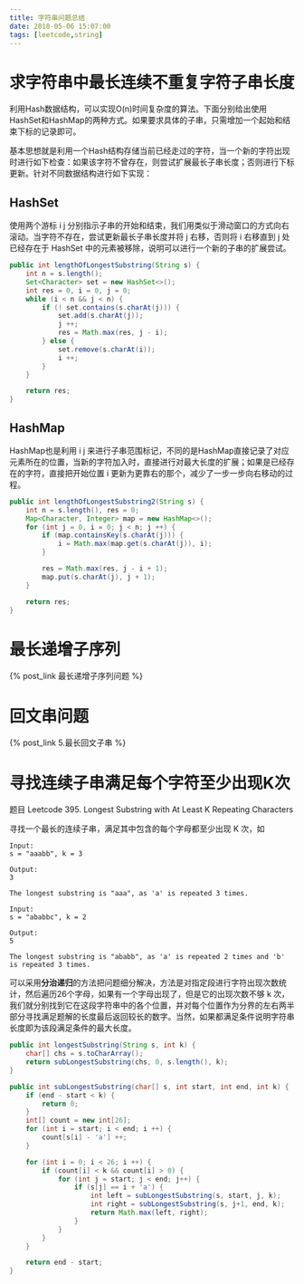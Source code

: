 ```yaml
---
title: 字符串问题总结
date: 2018-05-06 15:07:00
tags: [leetcode,string]
---
```


# 求字符串中最长连续不重复字符子串长度

利用Hash数据结构，可以实现O(n)时间复杂度的算法。下面分别给出使用HashSet和HashMap的两种方式。如果要求具体的子串，只需增加一个起始和结束下标的记录即可。

基本思想就是利用一个Hash结构存储当前已经走过的字符，当一个新的字符出现时进行如下检查：如果该字符不曾存在，则尝试扩展最长子串长度；否则进行下标更新。针对不同数据结构进行如下实现：

## HashSet

使用两个游标 i j 分别指示子串的开始和结束，我们用类似于滑动窗口的方式向右滚动。当字符不存在，尝试更新最长子串长度并将 j 右移，否则将 i 右移直到 j 处已经存在于 HashSet 中的元素被移除，说明可以进行一个新的子串的扩展尝试。

```java
public int lengthOfLongestSubstring(String s) {
    int n = s.length();
    Set<Character> set = new HashSet<>();
    int res = 0, i = 0, j = 0;
    while (i < n && j < n) {
        if (! set.contains(s.charAt(j))) {
            set.add(s.charAt(j));
            j ++;
            res = Math.max(res, j - i);
        } else {
            set.remove(s.charAt(i));
            i ++;
        }
    }

    return res;
}
```

## HashMap

HashMap也是利用 i j 来进行子串范围标记，不同的是HashMap直接记录了对应元素所在的位置，当新的字符加入时，直接进行对最大长度的扩展；如果是已经存在的字符，直接把开始位置 i 更新为更靠右的那个，减少了一步一步向右移动的过程。

```java
public int lengthOfLongestSubstring2(String s) {
    int n = s.length(), res = 0;
    Map<Character, Integer> map = new HashMap<>();
    for (int j = 0, i = 0; j < n; j ++) {
        if (map.containsKey(s.charAt(j))) {
            i = Math.max(map.get(s.charAt(j)), i);
        }

        res = Math.max(res, j - i + 1);
        map.put(s.charAt(j), j + 1);
    }

    return res;
}
```

# 最长递增子序列

{% post_link 最长递增子序列问题 %}

# 回文串问题

{% post_link 5.最长回文子串 %}

# 寻找连续子串满足每个字符至少出现K次

题目 Leetcode 395. Longest Substring with At Least K Repeating Characters

寻找一个最长的连续子串，满足其中包含的每个字母都至少出现 K 次，如

```
Input:
s = "aaabb", k = 3

Output:
3

The longest substring is "aaa", as 'a' is repeated 3 times.

Input:
s = "ababbc", k = 2

Output:
5

The longest substring is "ababb", as 'a' is repeated 2 times and 'b' is repeated 3 times.
```

可以采用**分治递归**的方法把问题细分解决，方法是对指定段进行字符出现次数统计，然后遍历26个字母，如果有一个字母出现了，但是它的出现次数不够 k 次，我们就分别找到它在这段字符串中的各个位置，并对每个位置作为分界的左右两半部分寻找满足题解的长度最后返回较长的数字。当然，如果都满足条件说明字符串长度即为该段满足条件的最大长度。

```java
public int longestSubstring(String s, int k) {
    char[] chs = s.toCharArray();
    return subLongestSubstring(chs, 0, s.length(), k);
}

public int subLongestSubstring(char[] s, int start, int end, int k) {
    if (end - start < k) {
        return 0;
    }
    int[] count = new int[26];
    for (int i = start; i < end; i ++) {
        count[s[i] - 'a'] ++;
    }

    for (int i = 0; i < 26; i ++) {
        if (count[i] < k && count[i] > 0) {
            for (int j = start; j < end; j++) {
                if (s[j] == i + 'a') {
                    int left = subLongestSubstring(s, start, j, k);
                    int right = subLongestSubstring(s, j+1, end, k);
                    return Math.max(left, right);
                }
            }
        }
    }

    return end - start;
}
```

